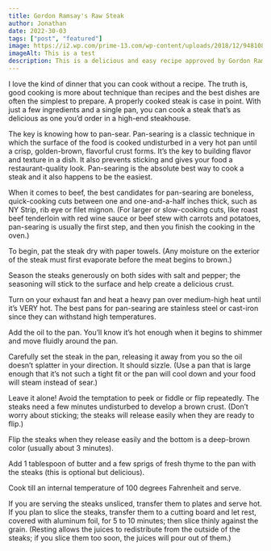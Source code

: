 ```yaml
---
title: Gordon Ramsay's Raw Steak
author: Jonathan 
date: 2022-30-03
tags: ["post", "featured"]
image: https://i2.wp.com/prime-13.com/wp-content/uploads/2018/12/94810859_s.jpg?fit=848%2C565&ssl=1
imageAlt: This is a test
description: This is a delicious and easy recipe approved by Gordon Ramsay himself
---
```



I love the kind of dinner that you can cook without a recipe. The truth is, good cooking is more about technique than recipes and the best dishes are often the simplest to prepare. A properly cooked steak is case in point. With just a few ingredients and a single pan, you can cook a steak that’s as delicious as one you’d order in a high-end steakhouse.

The key is knowing how to pan-sear. Pan-searing is a classic technique in which the surface of the food is cooked undisturbed in a very hot pan until a crisp, golden-brown, flavorful crust forms. It’s the key to building flavor and texture in a dish. It also prevents sticking and gives your food a restaurant-quality look. Pan-searing is the absolute best way to cook a steak and it also happens to be the easiest.

When it comes to beef, the best candidates for pan-searing are boneless, quick-cooking cuts between one and one-and-a-half inches thick, such as NY Strip, rib eye or filet mignon. (For larger or slow-cooking cuts, like roast beef tenderloin with red wine sauce or beef stew with carrots and potatoes, pan-searing is usually the first step, and then you finish the cooking in the oven.)

To begin, pat the steak dry with paper towels. (Any moisture on the exterior of the steak must first evaporate before the meat begins to brown.)

Season the steaks generously on both sides with salt and pepper; the seasoning will stick to the surface and help create a delicious crust.

Turn on your exhaust fan and heat a heavy pan over medium-high heat until it’s VERY hot. The best pans for pan-searing are stainless steel or cast-iron since they can withstand high temperatures.

Add the oil to the pan. You’ll know it’s hot enough when it begins to shimmer and move fluidly around the pan.

Carefully set the steak in the pan, releasing it away from you so the oil doesn’t splatter in your direction. It should sizzle. (Use a pan that is large enough that it’s not such a tight fit or the pan will cool down and your food will steam instead of sear.)

Leave it alone! Avoid the temptation to peek or fiddle or flip repeatedly. The steaks need a few minutes undisturbed to develop a brown crust. (Don’t worry about sticking; the steaks will release easily when they are ready to flip.)

Flip the steaks when they release easily and the bottom is a deep-brown color (usually about 3 minutes).

Add 1 tablespoon of butter and a few sprigs of fresh thyme to the pan with the steaks (this is optional but delicious).

Cook till an internal temperature of 100 degrees Fahrenheit and serve.

If you are serving the steaks unsliced, transfer them to plates and serve hot. If you plan to slice the steaks, transfer them to a cutting board and let rest, covered with aluminum foil, for 5 to 10 minutes; then slice thinly against the grain. (Resting allows the juices to redistribute from the outside of the steaks; if you slice them too soon, the juices will pour out of them.)

